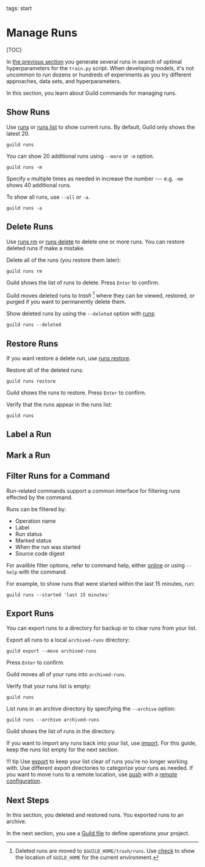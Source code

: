 tags: start

# Manage Runs

[TOC]

In [the previous section](optimize.md) you generate several runs in
search of optimal hyperparameters for the `train.py` script. When
developing models, it's not uncommon to run dozens or hundreds of
experiments as you try different approaches, data sets, and
hyperparameters.

In this section, you learn about Guild commands for managing runs.

## Show Runs

Use [runs](cmd:runs) or [runs list](cmd:runs-list) to show current
runs. By default, Guild only shows the latest 20.

``` command
guild runs
```

You can show 20 additional runs using `--more` or `-m` option.

``` command
guild runs -m
```

Specify `m` multiple times as needed in increase the number ---
e.g. `-mm` shows 40 additional runs.

To show all runs, use `--all` or `-a`.

``` command
guild runs -a
```

## Delete Runs

Use [runs rm](cmd:runs-rm) or [runs delete](cmd:runs-delete) to delete
one or more runs. You can restore deleted runs if make a mistake.

Delete all of the runs (you restore them later):

``` command
guild runs rm
```

Guild shows the list of runs to delete. Press `Enter` to confirm.

Guild moves deleted runs to *trash* [^trash] where they can be viewed,
restored, or purged if you want to permanently delete them.

[^trash]: Deleted runs are moved to `$GUILD_HOME/trash/runs`. Use
    [check](cmd:check) to show the location of `GUILD_HOME` for the
    current environment.

Show deleted runs by using the `--deleted` option with
[runs](cmd:runs):

``` command
guild runs --deleted
```

## Restore Runs

If you want restore a delete run, use [runs
restore](cmd:runs-restore).

Restore all of the deleted runs:

``` command
guild runs restore
```

Guild shows the runs to restore. Press `Enter` to confirm.

Verify that the runs appear in the runs list:

``` command
guild runs
```

## Label a Run



## Mark a Run

## Filter Runs for a Command

Run-related commands support a common interface for filtering runs
effected by the command.

Runs can be filtered by:

- Operation name
- Label
- Run status
- Marked status
- When the run was started
- Source code digest

For availble filter options, refer to command help, either
[online](/commands) or using `--help` with the command.

For example, to show runs that were started within the last 15
minutes, run:

``` command
guild runs --started 'last 15 minutes'
```

## Export Runs

You can export runs to a directory for backup or to clear runs from
your list.

Export all runs to a local `archived-runs` directory:

``` command
guild export --move archived-runs
```

Press `Enter` to confirm.

Guild moves all of your runs into `archived-runs`.

Verify that your runs list is empty:

``` command
guild runs
```

List runs in an archive directory by specifying the `--archive`
option:

``` command
guild runs --archive archived-runs
```

Guild shows the list of runs in the directory.

If you want to import any runs back into your list, use
[import](cmd:import). For this guide, keep the runs list empty for the
next section.

!!! tip
    Use [export](cmd:export) to keep your list clear of runs
    you're no longer working with. Use different export directories to
    categorize your runs as needed. If you want to move runs to a
    remote location, use [push](cmd:push) with a [remote
    configuration](ref:remote).

## Next Steps

In this section, you deleted and restored runs. You exported runs to
an archive.

In the next section, you use a [Guild file](ref:guildfiles) to define
operations your project.
